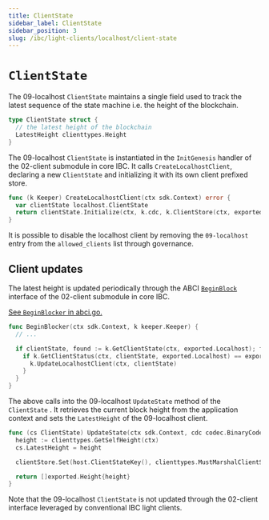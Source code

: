 ```yaml
---
title: ClientState
sidebar_label: ClientState
sidebar_position: 3
slug: /ibc/light-clients/localhost/client-state
---
```



# `ClientState`

The 09-localhost `ClientState` maintains a single field used to track the latest sequence of the state machine i.e. the height of the blockchain.

```go
type ClientState struct {
  // the latest height of the blockchain
  LatestHeight clienttypes.Height
}
```

The 09-localhost `ClientState` is instantiated in the `InitGenesis` handler of the 02-client submodule in core IBC.
It calls `CreateLocalhostClient`, declaring a new `ClientState` and initializing it with its own client prefixed store.

```go
func (k Keeper) CreateLocalhostClient(ctx sdk.Context) error {
  var clientState localhost.ClientState
  return clientState.Initialize(ctx, k.cdc, k.ClientStore(ctx, exported.LocalhostClientID), nil)
}
```

It is possible to disable the localhost client by removing the `09-localhost` entry from the `allowed_clients` list through governance.

## Client updates

The latest height is updated periodically through the ABCI [`BeginBlock`](https://docs.cosmos.network/v0.47/building-modules/beginblock-endblock) interface of the 02-client submodule in core IBC.

[See `BeginBlocker` in abci.go.](https://github.com/cosmos/ibc-go/blob/v8.1.1/modules/core/02-client/abci.go#L12)

```go
func BeginBlocker(ctx sdk.Context, k keeper.Keeper) {
  // ...

  if clientState, found := k.GetClientState(ctx, exported.Localhost); found {
    if k.GetClientStatus(ctx, clientState, exported.Localhost) == exported.Active {
      k.UpdateLocalhostClient(ctx, clientState)
    }
  }
}
```

The above calls into the 09-localhost `UpdateState` method of the `ClientState` .
It retrieves the current block height from the application context and sets the `LatestHeight` of the 09-localhost client.

```go
func (cs ClientState) UpdateState(ctx sdk.Context, cdc codec.BinaryCodec, clientStore sdk.KVStore, clientMsg exported.ClientMessage) []exported.Height {
  height := clienttypes.GetSelfHeight(ctx)
  cs.LatestHeight = height

  clientStore.Set(host.ClientStateKey(), clienttypes.MustMarshalClientState(cdc, &cs))

  return []exported.Height{height}
}
```

Note that the 09-localhost `ClientState` is not updated through the 02-client interface leveraged by conventional IBC light clients.

